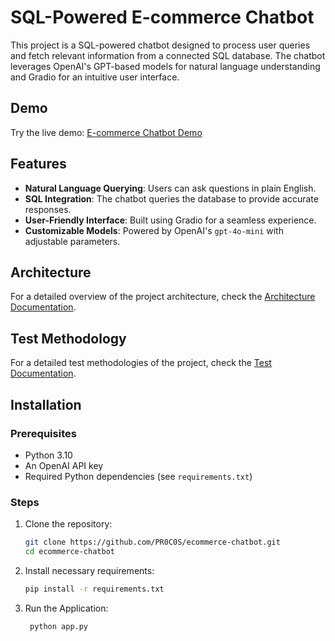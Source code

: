 # SQL-Powered E-commerce Chatbot

This project is a SQL-powered chatbot designed to process user queries and fetch relevant information from a connected SQL database. The chatbot leverages OpenAI's GPT-based models for natural language understanding and Gradio for an intuitive user interface.

## Demo
Try the live demo: [E-commerce Chatbot Demo](https://huggingface.co/spaces/procos/ecommerce-v2)

## Features
- **Natural Language Querying**: Users can ask questions in plain English.
- **SQL Integration**: The chatbot queries the database to provide accurate responses.
- **User-Friendly Interface**: Built using Gradio for a seamless experience.
- **Customizable Models**: Powered by OpenAI's `gpt-4o-mini` with adjustable parameters.

## Architecture
For a detailed overview of the project architecture, check the [Architecture Documentation](architecture.md).

## Test Methodology
For a detailed test methodologies of the project, check the [Test Documentation](test_method.md).

## Installation

### Prerequisites
- Python 3.10
- An OpenAI API key
- Required Python dependencies (see `requirements.txt`)

### Steps
1. Clone the repository:
   ```bash
   git clone https://github.com/PR0C0S/ecommerce-chatbot.git
   cd ecommerce-chatbot

2. Install necessary requirements:
      ```bash
     pip install -r requirements.txt
     ```
3. Run the Application:
    ```bash
     python app.py
     ```